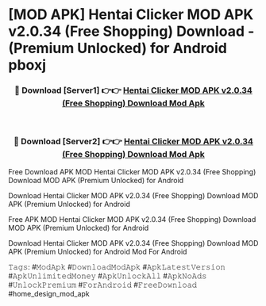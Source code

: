 # [MOD APK] Hentai Clicker MOD APK v2.0.34 (Free Shopping) Download - (Premium Unlocked) for Android pboxj



<div align="center">
<h3>🔴 Download [Server1] 👉👉 <a href="https://momento.my/?title=Hentai_Clicker_MOD_APK_v2.0.34_(Free_Shopping)_Download">Hentai Clicker MOD APK v2.0.34 (Free Shopping) Download Mod Apk</a></h3><br>

<h3>🔴 Download [Server2] 👉👉 <a href="https://momento.my/?title=Hentai_Clicker_MOD_APK_v2.0.34_(Free_Shopping)_Download">Hentai Clicker MOD APK v2.0.34 (Free Shopping) Download Mod Apk</a></h3>
</div>



Free Download APK MOD Hentai Clicker MOD APK v2.0.34 (Free Shopping) Download MOD APK (Premium Unlocked) for Android

Download Hentai Clicker MOD APK v2.0.34 (Free Shopping) Download MOD APK (Premium Unlocked) for Android

Free APK MOD Hentai Clicker MOD APK v2.0.34 (Free Shopping) Download MOD APK (Premium Unlocked) for Android

Download Hentai Clicker MOD APK v2.0.34 (Free Shopping) Download MOD APK (Premium Unlocked) for Android Mod For Android

𝚃𝚊𝚐𝚜: #𝙼𝚘𝚍𝙰𝚙𝚔 #𝙳𝚘𝚠𝚗𝚕𝚘𝚊𝚍𝙼𝚘𝚍𝙰𝚙𝚔 #𝙰𝚙𝚔𝙻𝚊𝚝𝚎𝚜𝚝𝚅𝚎𝚛𝚜𝚒𝚘𝚗 #𝙰𝚙𝚔𝚄𝚗𝚕𝚒𝚖𝚒𝚝𝚎𝚍𝙼𝚘𝚗𝚎𝚢 #𝙰𝚙𝚔𝚄𝚗𝚕𝚘𝚌𝚔𝙰𝚕𝚕 #𝙰𝚙𝚔𝙽𝚘𝙰𝚍𝚜 #𝚄𝚗𝚕𝚘𝚌𝚔𝙿𝚛𝚎𝚖𝚒𝚞𝚖 #𝙵𝚘𝚛𝙰𝚗𝚍𝚛𝚘𝚒𝚍 #𝙵𝚛𝚎𝚎𝙳𝚘𝚠𝚗𝚕𝚘𝚊𝚍 #home_design_mod_apk
